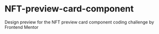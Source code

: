 # NFT-preview-card-component
Design preview for the NFT preview card component coding challenge by Frontend Mentor
